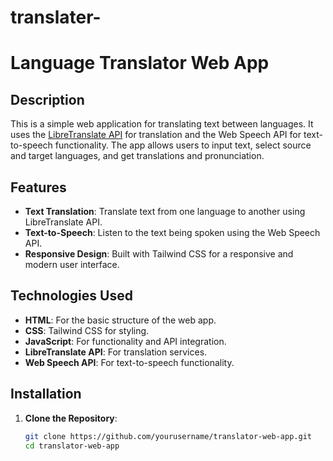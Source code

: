 # translater-

# Language Translator Web App

## Description

This is a simple web application for translating text between languages. It uses the [LibreTranslate API](https://libretranslate.com/) for translation and the Web Speech API for text-to-speech functionality. The app allows users to input text, select source and target languages, and get translations and pronunciation.

## Features

- **Text Translation**: Translate text from one language to another using LibreTranslate API.
- **Text-to-Speech**: Listen to the text being spoken using the Web Speech API.
- **Responsive Design**: Built with Tailwind CSS for a responsive and modern user interface.

## Technologies Used

- **HTML**: For the basic structure of the web app.
- **CSS**: Tailwind CSS for styling.
- **JavaScript**: For functionality and API integration.
- **LibreTranslate API**: For translation services.
- **Web Speech API**: For text-to-speech functionality.

## Installation

1. **Clone the Repository**:
   ```bash
   git clone https://github.com/yourusername/translator-web-app.git
   cd translator-web-app
   ```
